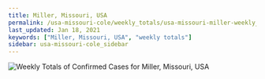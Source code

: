 ```yaml
---
title: Miller, Missouri, USA
permalink: /usa-missouri-cole/weekly_totals/usa-missouri-miller-weekly_totals.html
last_updated: Jan 18, 2021
keywords: ["Miller, Missouri, USA", "weekly totals"]
sidebar: usa-missouri-cole_sidebar
---
```


![Weekly Totals of Confirmed Cases for Miller, Missouri, USA](/covid_tracker/images/graphs/usa-missouri-miller-weekly_totals_graph.png)

